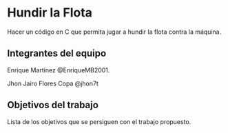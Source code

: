 # Hundir la Flota

Hacer un código en C que permita jugar a hundir la flota contra la máquina.

## Integrantes del equipo

Enrique Martínez @EnriqueMB2001.

Jhon Jairo Flores Copa @jhon7t


## Objetivos del trabajo

Lista de los objetivos que se persiguen con el trabajo propuesto.
